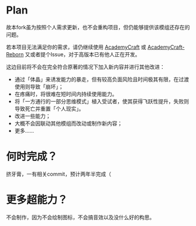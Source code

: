 # Plan

故本fork虽为按照个人需求更新，也不会重构项目，但仍能够提供该模组还存在的问题。

若本项目无法满足你的需求，请仍继续使用 [AcademyCraft](https://github.com/MohistMC/AcademyCraft) 或 [AcademyCraft-Reborn](https://github.com/LovelyCane/AcademyCraft-Reborn) 又或者提个Issue，对于高版本已有他人正在开发。

这边目前将不会在完全符合原著的情况下加入新内容并进行其他改进：
- 通过「体晶」来诱发能力的暴走，但有较高负面风险且时间极其有限，在过渡使用则导致「崩坏」；
- 在疼痛时，将很难在短时间内持续使用能力。
- 将「一方通行的一部分思维模式」植入受试者，使其获得飞跃性提升，失败则导致死亡并重置「个人现实」。
- 改进一些能力；
- 大概不会因联动其他模组而改动或制作新内容；
- 更多……

# 何时完成？

挤牙膏，一有相关commit，预计两年半完成（

# 更多超能力？

不会制作，因为不会绘制图标，不会搞音效以及没什么好的构思。